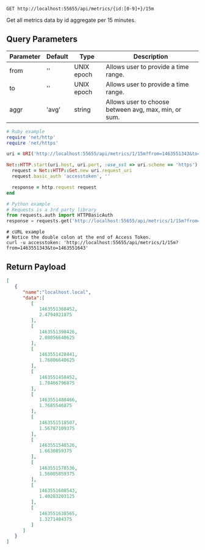 `GET http://localhost:55655/api/metrics/{id:[0-9]+}/15m`

Get all metrics data by id aggregate per 15 minutes.


## Query Parameters

Parameter | Default | Type | Description
--------- | ------- | ---- | -----------
from | '' | UNIX epoch | Allows user to provide a time range.
to | '' | UNIX epoch | Allows user to provide a time range.
aggr | 'avg' | string | Allows user to choose between avg, max, min, or sum.

```ruby
# Ruby example
require 'net/http'
require 'net/https'

uri = URI('http://localhost:55655/api/metrics/1/15m?from=1463551343&to=1463551643')

Net::HTTP.start(uri.host, uri.port, :use_ssl => uri.scheme == 'https') do |http|
  request = Net::HTTP::Get.new uri.request_uri
  request.basic_auth 'accesstoken', ''

  response = http.request request
end
```

```python
# Python example
# Requests is a 3rd party library
from requests.auth import HTTPBasicAuth
response = requests.get('http://localhost:55655/api/metrics/1/15m?from=1463551343&to=1463551643', auth=HTTPBasicAuth('accesstoken', ''))
```

```shell
# cURL example
# Notice the double colon at the end of Access Token.
curl -u accesstoken: 'http://localhost:55655/api/metrics/1/15m?from=1463551343&to=1463551643'
```

## Return Payload

```json
[
   {
      "name":"localhost.local",
      "data":[
         [
            1463551368452,
            2.4794921875
         ],
         [
            1463551398426,
            2.08056640625
         ],
         [
            1463551428441,
            1.76806640625
         ],
         [
            1463551458452,
            1.78466796875
         ],
         [
            1463551488466,
            1.7685546875
         ],
         [
            1463551518507,
            1.56787109375
         ],
         [
            1463551548526,
            1.6630859375
         ],
         [
            1463551578536,
            1.56005859375
         ],
         [
            1463551608543,
            1.40283203125
         ],
         [
            1463551638565,
            1.3271484375
         ]
      ]
   }
]
```
